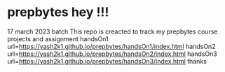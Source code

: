 # prepbytes hey !!!
17 march 2023 batch
This repo is creacted to track my prepbytes course projects and assignment 
handsOn1 url=https://yash2k1.github.io/prepbytes/handsOn1/index.html
handsOn2 url=https://yash2k1.github.io/prepbytes/handsOn2/index.html
handsOn3 url=https://yash2k1.github.io/prepbytes/handsOn3/index.html
thanks
